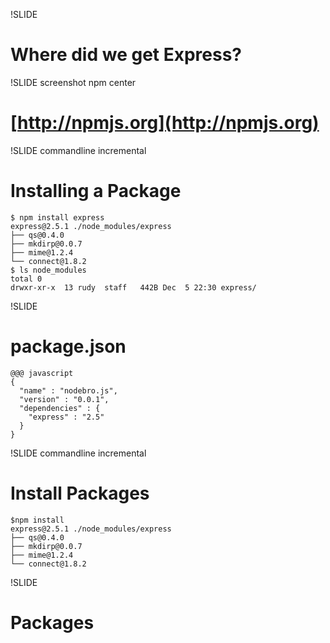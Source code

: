!SLIDE
# Where did we get Express?

!SLIDE screenshot npm center
# [http://npmjs.org](http://npmjs.org)

!SLIDE commandline incremental
# Installing a Package

    $ npm install express 
    express@2.5.1 ./node_modules/express
    ├── qs@0.4.0
    ├── mkdirp@0.0.7
    ├── mime@1.2.4
    └── connect@1.8.2
    $ ls node_modules
    total 0
    drwxr-xr-x  13 rudy  staff   442B Dec  5 22:30 express/

!SLIDE
# package.json

    @@@ javascript
    {
      "name" : "nodebro.js",
      "version" : "0.0.1",
      "dependencies" : {
        "express" : "2.5"
      }
    }

!SLIDE commandline incremental
# Install Packages

    $npm install
    express@2.5.1 ./node_modules/express
    ├── qs@0.4.0
    ├── mkdirp@0.0.7
    ├── mime@1.2.4
    └── connect@1.8.2

!SLIDE
# Packages
